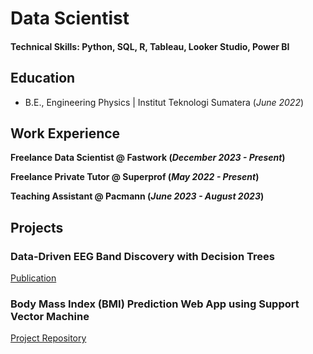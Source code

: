 # Data Scientist

#### Technical Skills: Python, SQL, R, Tableau, Looker Studio, Power BI

## Education 			        		
- B.E., Engineering Physics | Institut Teknologi Sumatera (_June 2022_)

## Work Experience
**Freelance Data Scientist @ Fastwork (_December 2023 - Present_)**


**Freelance Private Tutor @ Superprof (_May 2022 - Present_)**


**Teaching Assistant @ Pacmann (_June 2023 - August 2023_)**


## Projects
### Data-Driven EEG Band Discovery with Decision Trees
[Publication](https://www.mdpi.com/1424-8220/22/8/3048)





### Body Mass Index (BMI) Prediction Web App using Support Vector Machine
[Project Repository](https://github.com/ramadhaykp12/BMI-Predictor-Web)





